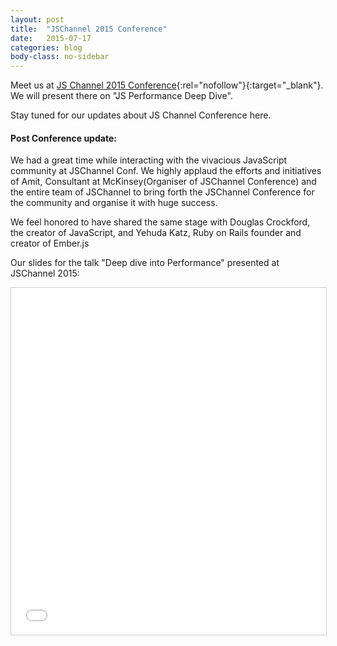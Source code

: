 ```yaml
---
layout: post
title:  "JSChannel 2015 Conference"
date:   2015-07-17
categories: blog
body-class: no-sidebar
---
```


Meet us at [JS Channel 2015 Conference](http://2015.jschannel.com){:rel="nofollow"}{:target="_blank"}. We will present there on "JS Performance Deep Dive".

Stay tuned for our updates about JS Channel Conference here.

#### Post Conference update:

We had a great time while interacting with the vivacious JavaScript community at JSChannel Conf. We highly applaud the efforts and initiatives of Amit, Consultant at McKinsey(Organiser of JSChannel Conference) and the entire team of JSChannel to bring forth the JSChannel Conference for the community and organise it with huge success.

We feel honored to have shared the same stage with Douglas Crockford, the creator of JavaScript, and Yehuda Katz, Ruby on Rails founder and creator of Ember.js

Our slides for the talk "Deep dive into Performance" presented at JSChannel 2015:

<iframe src="//www.slideshare.net/slideshow/embed_code/key/kNrhnAshYOn4O8" height="555" frameborder="0" marginwidth="0" marginheight="0" scrolling="no" style="border:1px solid #CCC; border-width:1px; margin-bottom:5px; max-width: 100%;width: 100%;" allowfullscreen> </iframe>